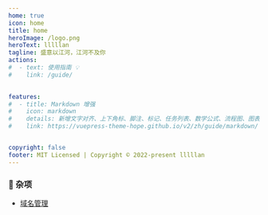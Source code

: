 ```yaml
---
home: true
icon: home
title: home
heroImage: /logo.png
heroText: lllllan
tagline: 盛意以江河，江河不及你
actions:
#  - text: 使用指南 💡
#    link: /guide/
 

features:
#  - title: Markdown 增强
#    icon: markdown
#    details: 新增文字对齐、上下角标、脚注、标记、任务列表、数学公式、流程图、图表与幻灯片支持
#    link: https://vuepress-theme-hope.github.io/v2/zh/guide/markdown/


copyright: false
footer: MIT Licensed | Copyright © 2022-present lllllan
---
```






###  :convenience_store: 杂项

- [域名管理](grocery/domain-name-manage/)

